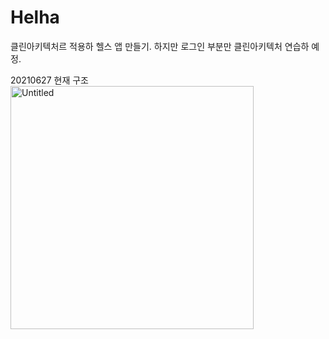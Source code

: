 # Helha 

클린아키텍처르 적용하 헬스 앱 만들기.
하지만 로그인 부분만 클린아키텍처 연습하 예정.

20210627 현재 구조
<img width="389" alt="Untitled" src="https://user-images.githubusercontent.com/51898482/123540073-1303de00-d778-11eb-882d-c0bbb9c87dbe.png">
